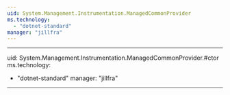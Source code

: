 ```yaml
---
uid: System.Management.Instrumentation.ManagedCommonProvider
ms.technology: 
  - "dotnet-standard"
manager: "jillfra"
---
```


---
uid: System.Management.Instrumentation.ManagedCommonProvider.#ctor
ms.technology: 
  - "dotnet-standard"
manager: "jillfra"
---
